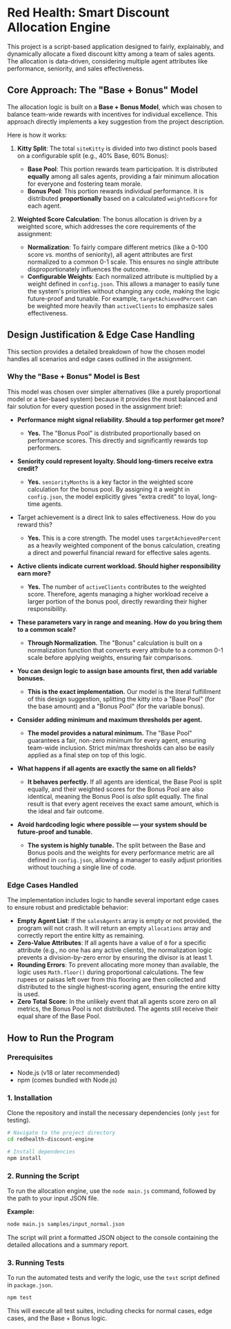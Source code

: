 # Red Health: Smart Discount Allocation Engine

This project is a script-based application designed to fairly, explainably, and dynamically allocate a fixed discount kitty among a team of sales agents. The allocation is data-driven, considering multiple agent attributes like performance, seniority, and sales effectiveness.

## Core Approach: The "Base + Bonus" Model

The allocation logic is built on a **Base + Bonus Model**, which was chosen to balance team-wide rewards with incentives for individual excellence. This approach directly implements a key suggestion from the project description.

Here is how it works:

1.  **Kitty Split**: The total `siteKitty` is divided into two distinct pools based on a configurable split (e.g., 40% Base, 60% Bonus):

    - **Base Pool**: This portion rewards team participation. It is distributed **equally** among all sales agents, providing a fair minimum allocation for everyone and fostering team morale.
    - **Bonus Pool**: This portion rewards individual performance. It is distributed **proportionally** based on a calculated `weightedScore` for each agent.

2.  **Weighted Score Calculation**: The bonus allocation is driven by a weighted score, which addresses the core requirements of the assignment:
    - **Normalization**: To fairly compare different metrics (like a 0-100 score vs. months of seniority), all agent attributes are first normalized to a common 0-1 scale. This ensures no single attribute disproportionately influences the outcome.
    - **Configurable Weights**: Each normalized attribute is multiplied by a weight defined in `config.json`. This allows a manager to easily tune the system's priorities without changing any code, making the logic future-proof and tunable. For example, `targetAchievedPercent` can be weighted more heavily than `activeClients` to emphasize sales effectiveness.

## Design Justification & Edge Case Handling

This section provides a detailed breakdown of how the chosen model handles all scenarios and edge cases outlined in the assignment.

### Why the "Base + Bonus" Model is Best

This model was chosen over simpler alternatives (like a purely proportional model or a tier-based system) because it provides the most balanced and fair solution for every question posed in the assignment brief:

- **Performance might signal reliability. Should a top performer get more?**

  - **Yes.** The "Bonus Pool" is distributed proportionally based on performance scores. This directly and significantly rewards top performers.

- **Seniority could represent loyalty. Should long-timers receive extra credit?**

  - **Yes.** `seniorityMonths` is a key factor in the weighted score calculation for the bonus pool. By assigning it a weight in `config.json`, the model explicitly gives "extra credit" to loyal, long-time agents.

- Target achievement is a direct link to sales effectiveness. How do you reward this?

  - **Yes.** This is a core strength. The model uses `targetAchievedPercent` as a heavily weighted component of the bonus calculation, creating a direct and powerful financial reward for effective sales agents.

- **Active clients indicate current workload. Should higher responsibility earn more?**

  - **Yes.** The number of `activeClients` contributes to the weighted score. Therefore, agents managing a higher workload receive a larger portion of the bonus pool, directly rewarding their higher responsibility.

- **These parameters vary in range and meaning. How do you bring them to a common scale?**

  - **Through Normalization.** The "Bonus" calculation is built on a normalization function that converts every attribute to a common 0-1 scale before applying weights, ensuring fair comparisons.

- **You can design logic to assign base amounts first, then add variable bonuses.**

  - **This is the exact implementation.** Our model is the literal fulfillment of this design suggestion, splitting the kitty into a "Base Pool" (for the base amount) and a "Bonus Pool" (for the variable bonus).

- **Consider adding minimum and maximum thresholds per agent.**

  - **The model provides a natural minimum.** The "Base Pool" guarantees a fair, non-zero minimum for every agent, ensuring team-wide inclusion. Strict min/max thresholds can also be easily applied as a final step on top of this logic.

- **What happens if all agents are exactly the same on all fields?**

  - **It behaves perfectly.** If all agents are identical, the Base Pool is split equally, and their weighted scores for the Bonus Pool are also identical, meaning the Bonus Pool is _also_ split equally. The final result is that every agent receives the exact same amount, which is the ideal and fair outcome.

- **Avoid hardcoding logic where possible — your system should be future-proof and tunable.**
  - **The system is highly tunable.** The split between the Base and Bonus pools and the weights for every performance metric are all defined in `config.json`, allowing a manager to easily adjust priorities without touching a single line of code.

### Edge Cases Handled

The implementation includes logic to handle several important edge cases to ensure robust and predictable behavior:

- **Empty Agent List**: If the `salesAgents` array is empty or not provided, the program will not crash. It will return an empty `allocations` array and correctly report the entire kitty as remaining.
- **Zero-Value Attributes**: If all agents have a value of `0` for a specific attribute (e.g., no one has any active clients), the normalization logic prevents a division-by-zero error by ensuring the divisor is at least 1.
- **Rounding Errors**: To prevent allocating more money than available, the logic uses `Math.floor()` during proportional calculations. The few rupees or paisas left over from this flooring are then collected and distributed to the single highest-scoring agent, ensuring the entire kitty is used.
- **Zero Total Score**: In the unlikely event that all agents score zero on all metrics, the Bonus Pool is not distributed. The agents still receive their equal share of the Base Pool.

## How to Run the Program

### Prerequisites

- Node.js (v18 or later recommended)
- npm (comes bundled with Node.js)

### 1. Installation

Clone the repository and install the necessary dependencies (only `jest` for testing).

```bash
# Navigate to the project directory
cd redhealth-discount-engine

# Install dependencies
npm install
```

### 2. Running the Script

To run the allocation engine, use the `node main.js` command, followed by the path to your input JSON file.

**Example:**

```bash
node main.js samples/input_normal.json
```

The script will print a formatted JSON object to the console containing the detailed allocations and a summary report.

### 3. Running Tests

To run the automated tests and verify the logic, use the `test` script defined in `package.json`.

```bash
npm test
```

This will execute all test suites, including checks for normal cases, edge cases, and the Base + Bonus logic.
